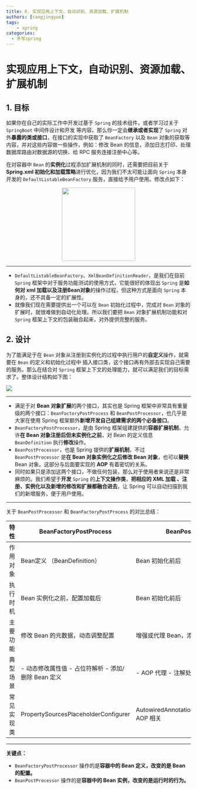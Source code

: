 ```yaml
---
title: 6. 实现应用上下文，自动识别、资源加载、扩展机制
authors: [cangjingyue]
tags: 
    - spring
categories:
  - 手写spring
---
```


# 实现应用上下文，自动识别、资源加载、扩展机制

## 1. 目标

如果你在自己的实际工作中开发过基于 `Spring` 的技术组件，或者学习过关于 `SpringBoot` 中间件设计和开发 等内容。那么你一定会**继承或者实现**了 `Spring` 对外**暴露的类或接口**，在接口的实现中获取了 `BeanFactory` 以及 `Bean` 对象的获取等内容，并对这些内容做一些操作，例如：修改 Bean 的信息，添加日志打印、处理数据库路由对数据源的切换、给 RPC 服务连接注册中心等。

在对容器中 `Bean` 的**实例化**过程添加扩展机制的同时，还需要把目前关于 **Spring.xml 初始化和加载策略**进行优化，因为我们不太可能让面向 `Spring` 本身开发的 `DefaultListableBeanFactory` 服务，直接给予用户使用。修改点如下：

<img src="https://cangjingyue.oss-cn-hangzhou.aliyuncs.com/2024/11/21/17321481552432.jpg" style="height:200px; display: block; margin: auto;">

----

* `DefaultListableBeanFactory`、`XmlBeanDefinitionReader`，是我们在目前 `Spring` 框架中对于服务功能测试的使用方式，它能很好的体现出 `Spring` 是**如何对 xml 加载以及注册Bean对象**的操作过程，但这种方式是面向 `Spring` 本身的，还不具备一定的扩展性。
* 就像我们现在需要提供出一个可以在 `Bean` 初始化过程中，完成对 `Bean` 对象的扩展时，就很难做到自动化处理。所以我们要把 `Bean` 对象扩展机制功能和对 `Spring` 框架上下文的包装融合起来，对外提供完整的服务。


## 2. 设计

为了能满足于在 `Bean` 对象从注册到实例化的过程中执行用户的**自定义**操作，就需要在 `Bean` 的定义和初始化过程中
插入接口类，这个接口再有外部去实现自己需要的服务。那么在结合对 `Spring` 框架上下文的处理能力，就可以满足我们的目标需求了。整体设计结构如下图：

![](https://cangjingyue.oss-cn-hangzhou.aliyuncs.com/2024/11/21/17321670966640.jpg)


---

* 满足于对 **Bean 对象扩展**的两个接口，其实也是 Spring 框架中非常具有重量级的两个接口：`BeanFactoryPostProcess` 和 `BeanPostProcessor`，也几乎是大家在使用 Spring 框架额外**新增开发自己组建需求的两个必备接口**。
* `BeanFactoryPostProcessor`，是由 Spring 框架组建提供的**容器扩展机制**，允许**在 Bean 对象注册后但未实例化之前**，对 Bean 的定义信息 `BeanDefinition` 执行**修改**操作。
* `BeanPostProcessor`，也是 Spring 提供的**扩展机制**，不过 `BeanPostProcessor` 是**在 Bean 对象实例化之后修改 Bean 对象**，也可以**替换** Bean 对象。这部分与后面要实现的 **AOP** 有着密切的关系。
* 同时如果只是添加这两个接口，不做任何包装，那么对于使用者来说还是非常麻烦的。我们希望于**开发** `Spring` 的**上下文操作类**，**把相应的 XML 加载 、注册、实例化以及新增的修改和扩展都融合进去**，让 Spring 可以自动扫描到我们的新增服务，便于用户使用。

---
关于 `BeanPostProcessor` 和 `BeanFactoryPostProcess` 的对比总结：


| 特性       | BeanFactoryPostProcess                              | BeanPostProcessor                              |
|------------|-----------------------------------------------------|------------------------------------------------|
| 作用对象   | Bean定义 （BeanDefinition）                           | Bean 初始化前后                                |
| 执行时机   | Bean 实例化之前，配置加载后                          | Bean 初始化前后                                |
| 主要功能   | 修改 Bean 的元数据，动态调整配置                     | 增强或代理 Bean，添加功能                       |
| 典型场景   | - 动态修改属性值 - 占位符解析 - 添加/删除 Bean 定义 | - AOP 代理 - 注解处理 - 动态增强               |
| 常见实现类 | PropertySourcesPlaceholderConfigurer                | AutowiredAnnotationBeanPostProcessor- AOP 相关 |

---

**关键点：**

* `BeanFactoryPostProcessor` 操作的是**容器中的 Bean 定义，改变的是 Bean 的配置。**
* `BeanPostProcessor` 操作的是**容器中的 Bean 实例，改变的是运行时的行为。**


